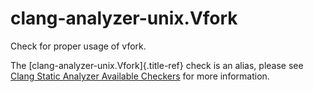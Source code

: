 # clang-analyzer-unix.Vfork

Check for proper usage of vfork.

The [clang-analyzer-unix.Vfork]{.title-ref} check is an alias, please
see [Clang Static Analyzer Available
Checkers](https://clang.llvm.org/docs/analyzer/checkers.html#unix-vfork)
for more information.
